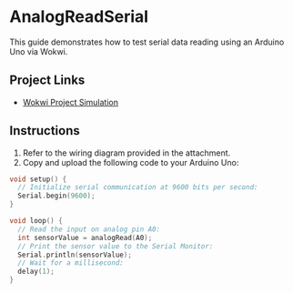 # AnalogReadSerial

This guide demonstrates how to test serial data reading using an Arduino Uno via Wokwi.

## Project Links
- [Wokwi Project Simulation](https://wokwi.com/projects/403540223948784641)

## Instructions
1. Refer to the wiring diagram provided in the attachment.
2. Copy and upload the following code to your Arduino Uno:

```cpp
void setup() {
  // Initialize serial communication at 9600 bits per second:
  Serial.begin(9600);
}

void loop() {
  // Read the input on analog pin A0:
  int sensorValue = analogRead(A0);
  // Print the sensor value to the Serial Monitor:
  Serial.println(sensorValue);
  // Wait for a millisecond:
  delay(1);
}
